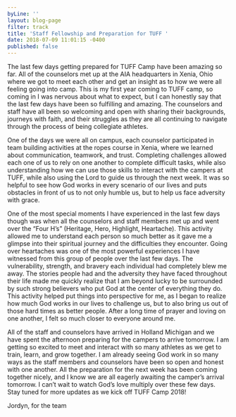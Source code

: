 ```yaml
---
byLine: ''
layout: blog-page
filter: track
title: 'Staff Fellowship and Preparation for TUFF '
date: 2018-07-09 11:01:15 -0400
published: false
---
```

The last few days getting prepared for TUFF Camp have been amazing so far. All of the counselors met up at the AIA headquarters in Xenia, Ohio where we got to meet each other and get an insight as to how we were all feeling going into camp. This is my first year coming to TUFF camp, so coming in I was nervous about what to expect, but I can honestly say that the last few days have been so fulfilling and amazing. The counselors and staff have all been so welcoming and open with sharing their backgrounds, journeys with faith, and their struggles as they are all continuing to navigate through the process of being collegiate athletes. 

One of the days we were all on campus, each counselor participated in team building activities at the ropes course in Xenia, where we learned about communication, teamwork, and trust. Completing challenges allowed each one of us to rely on one another to complete difficult tasks, while also understanding how we can use those skills to interact with the campers at TUFF, while also using the Lord to guide us through the next week. It was so helpful to see how God works in every scenario of our lives and puts obstacles in front of us to not only humble us, but to help us face adversity with grace. 

One of the most special moments I have experienced in the last few days though was when all the counselors and staff members met up and went over the “Four H’s” (Heritage, Hero, Highlight, Heartache). This activity allowed me to understand each person so much better as it gave me a glimpse into their spiritual journey and the difficulties they encounter. Going over heartaches was one of the most powerful experiences I have witnessed from this group of people over the last few days. The vulnerability, strength, and bravery each individual had completely blew me away. The stories people had and the adversity they have faced throughout their life made me quickly realize that I am beyond lucky to be surrounded by such strong believers who put God at the center of everything they do. This activity helped put things into perspective for me, as I began to realize how much God works in our lives to challenge us, but to also bring us out of those hard times as better people. After a long time of prayer and loving on one another, I felt so much closer to everyone around me. 

All of the staff and counselors have arrived in Holland Michigan and we have spent the afternoon preparing for the campers to arrive tomorrow. I am getting so excited to meet and interact with so many athletes as we get to train, learn, and grow together. I am already seeing God work in so many ways as the staff members and counselors have been so open and honest with one another. All the preparation for the next week has been coming together nicely, and I know we are all eagerly awaiting the camper’s arrival tomorrow. I can’t wait to watch God’s love multiply over these few days. Stay tuned for more updates as we kick off TUFF Camp 2018! 

Jordyn, for the team